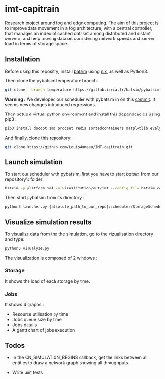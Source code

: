 # imt-capitrain

Research project around fog and edge computing. The aim of this project is to improve data movement in a fog architecture, with a central controller, that manages an index of cached dataset among distributed and distant servers, and help moving dataset considering network speeds and server load in terms of storage space.

## Installation

Before using this repositry, install [batsim](https://gitlab.inria.fr/batsim/batsim) using [nix](https://batsim.readthedocs.io/en/latest/installation.html#installation), as well as Python3.

Then clone the pybatsim temperature branch.

```bash
git clone --branch temperature https://gitlab.inria.fr/batsim/pybatsim.git
```

**Warning :** We developed our scheduler with pybatsim in on this [commit](https://gitlab.inria.fr/batsim/pybatsim/commit/cd41c625b444d04e99617d4238f92ca750bae80d). It seems new changes introduced regressions.

Then setup a virtual python environment and install this dependencies using pip3 :

```bash
pip3 install docopt zmq procset redis sortedcontainers matplotlib evalys
```

And finally, clone this repository:

```bash
git clone https://github.com/LouisAuneau/IMT-capitrain.git
```

## Launch simulation

To start our scheduler with pybatsim, first you have to start _batsim_ from our repository's folder:

```bash
batsim -p platform.xml -e visualization/out/imt --config_file batsim_config.txt --allow-time-sharing
```

Then start pybatsim from its directory :

```bash
python3 launcher.py {absolute_path_to_our_repo}/scheduler/StorageScheduler.py
```

## Visualize simulation results

To visualize data from the the simulation, go to the vizualisation directory and type:

```bash
python3 visualyze.py
```

The visualization is composed of 2 windows :

### Storage

It shows the load of each storage by time.

### Jobs

It shows 4 graphs :

- Resource utilisation by time
- Jobs queue size by time
- Jobs details
- A gantt chart of jobs execution

## Todos

- In the ON_SIMULATION_BEGINS callback, get the links between all entities to draw a network graph showing all throughputs.

- Write unit tests
